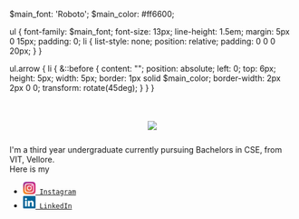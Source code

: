 <!------------------------------------------------------------------------------CSS----------------------------------------------------------------------------------->

$main_font: 'Roboto';
$main_color: #ff6600;

ul {
	font-family: $main_font;
	font-size: 13px;
	line-height: 1.5em;
	margin: 5px 0 15px;
	padding: 0;
	li {
		list-style: none;
		position: relative;
		padding: 0 0 0 20px;
	}
}

ul.arrow {
	li {
		&::before {
			content: "";
			position: absolute;
			left: 0;
			top: 6px;
			height: 5px;
			width: 5px;
			border: 1px solid $main_color;
			border-width: 2px 2px 0 0;
			transform: rotate(45deg);
		}
	}
}

<!------------------------------------------------------------------------------HTML------------------------------------------------------------------------------------>

<h3></h3>
<h1 align="center">
  <a href="https://git.io/typing-svg">
    <img src="https://readme-typing-svg.herokuapp.com?font=Bradley+Hand+ITC&size=35&duration=3000&color=006400&background=FFA21E00&multiline=true&width=500&height=100&lines=Welcome+To+My+Profile...;I+am+Abhishek+Krishna+!!"></a></h1>
I'm a third year undergraduate currently pursuing Bachelors in CSE, from VIT, Vellore.
<br>
Here is my <ul class="arrow">
	<li><code><a href="https://www.instagram.com/akrishna5/" title="Instagram Profile"><img width="22" src="images/instagram.svg"> Instagram</a></code></li>
	<li><code><a href="www.linkedin.com/in/akrishna05/" title="LinkedIn Profile"><img width="22" src="images/linkedin.svg"> LinkedIn</a></code></li>
</ul>
